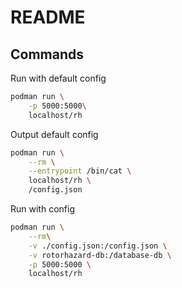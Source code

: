 # README

## Commands

Run with default config

```sh
podman run \
	-p 5000:5000\
	localhost/rh
```

Output default config

```sh
podman run \
	--rm \
	--entrypoint /bin/cat \
	localhost/rh \
	/config.json
```

Run with config

```sh
podman run \
	--rm\
	-v ./config.json:/config.json \
	-v rotorhazard-db:/database-db \
	-p 5000:5000 \
	localhost/rh
```